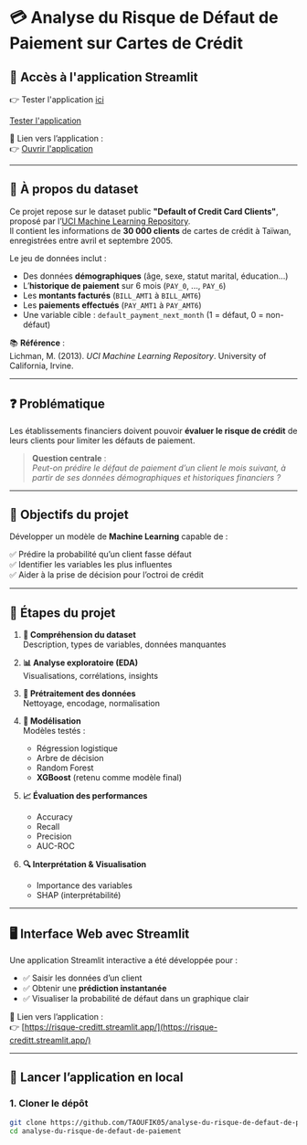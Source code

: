 # 💳 Analyse du Risque de Défaut de Paiement sur Cartes de Crédit

## 🔗 Accès à l'application Streamlit

👉 Tester l'application [ici](https://risque-creditt.streamlit.app/)

<a href="https://risque-creditt.streamlit.app/" target="_blank">Tester l'application</a>

📍 Lien vers l’application :  
👉 <a href="https://risque-creditt.streamlit.app/" target="_blank">Ouvrir l'application</a>

---

## 📁 À propos du dataset

Ce projet repose sur le dataset public **"Default of Credit Card Clients"**, proposé par l’[UCI Machine Learning Repository](https://archive.ics.uci.edu/dataset/350/default+of+credit+card+clients).  
Il contient les informations de **30 000 clients** de cartes de crédit à Taïwan, enregistrées entre avril et septembre 2005.

Le jeu de données inclut :
- Des données **démographiques** (âge, sexe, statut marital, éducation…)
- L’**historique de paiement** sur 6 mois (`PAY_0`, ..., `PAY_6`)
- Les **montants facturés** (`BILL_AMT1` à `BILL_AMT6`)
- Les **paiements effectués** (`PAY_AMT1` à `PAY_AMT6`)
- Une variable cible : `default_payment_next_month` (1 = défaut, 0 = non-défaut)

📚 **Référence** :  
Lichman, M. (2013). *UCI Machine Learning Repository*. University of California, Irvine.

---

## ❓ Problématique

Les établissements financiers doivent pouvoir **évaluer le risque de crédit** de leurs clients pour limiter les défauts de paiement.

> **Question centrale** :  
> _Peut-on prédire le défaut de paiement d’un client le mois suivant, à partir de ses données démographiques et historiques financiers ?_

---

## 🎯 Objectifs du projet

Développer un modèle de **Machine Learning** capable de :

✅ Prédire la probabilité qu’un client fasse défaut  
✅ Identifier les variables les plus influentes  
✅ Aider à la prise de décision pour l’octroi de crédit  

---

## 🧪 Étapes du projet

1. **📂 Compréhension du dataset**  
   Description, types de variables, données manquantes  

2. **📊 Analyse exploratoire (EDA)**  
   Visualisations, corrélations, insights  

3. **🧹 Prétraitement des données**  
   Nettoyage, encodage, normalisation  

4. **🤖 Modélisation**  
   Modèles testés :  
   - Régression logistique  
   - Arbre de décision  
   - Random Forest  
   - **XGBoost** (retenu comme modèle final)

5. **📈 Évaluation des performances**  
   - Accuracy  
   - Recall  
   - Precision  
   - AUC-ROC  

6. **🔍 Interprétation & Visualisation**  
   - Importance des variables  
   - SHAP (interprétabilité)

---

## 🖥️ Interface Web avec Streamlit

Une application Streamlit interactive a été développée pour :

- ✅ Saisir les données d’un client
- ✅ Obtenir une **prédiction instantanée**
- ✅ Visualiser la probabilité de défaut dans un graphique clair

📍 Lien vers l’application :  
👉 [https://risque-creditt.streamlit.app/](https://risque-creditt.streamlit.app/)

---

## 🚀 Lancer l’application en local

### 1. Cloner le dépôt

```bash
git clone https://github.com/TAOUFIK05/analyse-du-risque-de-defaut-de-paiement
cd analyse-du-risque-de-defaut-de-paiement
